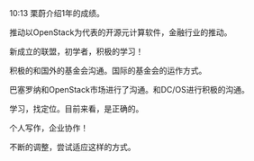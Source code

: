 

10:13 栗蔚介绍1年的成绩。

推动以OpenStack为代表的开源元计算软件，金融行业的推动。

新成立的联盟，初学者，积极的学习！

积极的和国外的基金会沟通。国际的基金会的运作方式。

巴塞罗纳和OpenStack市场进行了沟通。和DC/OS进行积极的沟通。

学习，找定位。目前来看，是正确的。

个人写作，企业协作！

不断的调整，尝试适应这样的方式。
